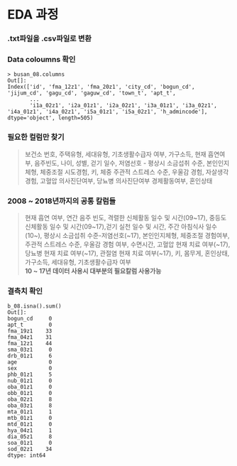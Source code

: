 # EDA 과정

### .txt파일을 .csv파일로 변환

### Data coloumns 확인
```
> busan_08.columns
Out[]:
Index(['id', 'fma_12z1', 'fma_20z1', 'city_cd', 'bogun_cd', 'jijum_cd', 'gagu_cd', 'gaguw_cd', 'town_t', 'apt_t',
       ...
       'i1a_02z1', 'i2a_01z1', 'i2a_02z1', 'i3a_01z1', 'i3a_02z1', 'i4a_01z1', 'i4a_02z1', 'i5a_01z1', 'i5a_02z1', 'h_admincode'], dtype='object', length=505)
```
### 필요한 컬럼만 찾기
> 보건소 번호, 주택유형, 세대유형, 기초생활수급자 여부, 가구소득, 현재 흡연여부, 음주빈도, 나이, 성별, 걷기 일수, 저염선호 - 평상시 소금섭취 수준, 본인인지체형, 체중조절 시도경험, 키, 체중 주관적 스트레스 수준, 우울감 경험, 자살생각 경험, 고혈압 의사진단여부, 당뇨병 의사진단여부 경제활동여부, 혼인상태

### 2008 ~ 2018년까지의 공통 칼럼들
> 현재 흡연 여부, 연간 음주 빈도, 격렬한 신체활동 일수 및 시간(09~17), 중등도 신체활동 일수 및 시간(09~17),걷기 실천 일수 및 시간, 주간 아침식사 일수(10~), 평상시 소금섭취 수준-저염선호(~17), 본인인지체형, 체중조절 경험여부, 주관적 스트레스 수준, 우울감 경험 여부, 수면시간, 고혈압 현재 치료 여부(~17), 당뇨병 현재 치료 여부(~17), 관절염 현재 치료 여부(~17), 키, 몸무게, 혼인상태, 가구소득, 세대유형, 기초생활수급자 여부 <br>
**10 ~ 17년 데이터 사용시 대부분의 필요칼럼 사용가능**
### 결측치 확인
```
b_08.isna().sum()
Out[]:
bogun_cd     0
apt_t        0
fma_19z1    33
fma_04z1    31
fma_12z1    44
sma_03z1     0
drb_01z1     6
age          0
sex          0
phb_01z1     5
nub_01z1     0
oba_01z1     0
obb_01z1     0
oba_02z1     8
oba_03z1     8
mta_01z1     1
mtb_01z1     0
mtd_01z1     0
hya_04z1     1
dia_05z1     8
soa_01z1     0
sod_02z1    34
dtype: int64
```
